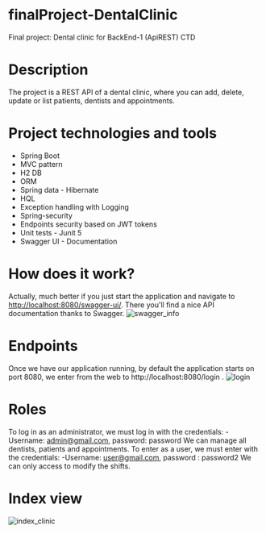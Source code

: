# finalProject-DentalClinic
Final project: Dental clinic for BackEnd-1 (ApiREST) CTD

# Description
The project is a REST API of a dental clinic, where you can add, delete, update or list patients, dentists and appointments.

# Project technologies and tools
* Spring Boot
* MVC pattern
* H2 DB
* ORM
* Spring data - Hibernate
* HQL
* Exception handling with Logging
* Spring-security
* Endpoints security based on JWT tokens
* Unit tests - Junit 5
* Swagger UI - Documentation

# How does it work?
Actually, much better if you just start the application and navigate to [http://localhost:8080/swagger-ui/](http://localhost:8080/swagger-ui/index.html#/). There you'll find a nice API documentation thanks to Swagger.
![swagger_info](https://user-images.githubusercontent.com/86891538/178162702-8cb69ef2-d9c9-4760-8e80-1e160801012c.png)

# Endpoints
Once we have our application running, by default the application starts on port 8080, we enter from the web to http://localhost:8080/login .
![login](https://user-images.githubusercontent.com/86891538/178162723-cd7b700e-db6e-4f7f-8cf7-ac1dc89020b7.png)

# Roles
To log in as an administrator, we must log in with the credentials: 
-Username: admin@gmail.com, password: password 
We can manage all dentists, patients and appointments.
To enter as a user, we must enter with the credentials: 
-Username: user@gmail.com, password : password2 
We can only access to modify the shifts.

# Index view
![index_clinic](https://user-images.githubusercontent.com/86891538/178162776-06ab859d-d2d4-4c07-b397-4f0bbcbd2e71.png)

